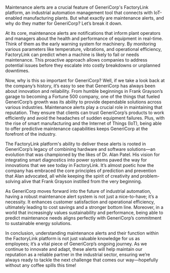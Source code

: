 Maintenance alerts are a crucial feature of GeneriCorp's FactoryLink platform, an industrial automation management tool that connects with IoT-enabled manufacturing plants. But what exactly are maintenance alerts, and why do they matter for GeneriCorp? Let’s break it down.

At its core, maintenance alerts are notifications that inform plant operators and managers about the health and performance of equipment in real-time. Think of them as the early warning system for machinery. By monitoring various parameters like temperature, vibrations, and operational efficiency, FactoryLink can predict when a machine is likely to fail or needs maintenance. This proactive approach allows companies to address potential issues before they escalate into costly breakdowns or unplanned downtimes.

Now, why is this so important for GeneriCorp? Well, if we take a look back at the company’s history, it’s easy to see that GeneriCorp has always been about innovation and reliability. From humble beginnings in Frank Grayson’s garage to becoming a Fortune 500 company, one of the things that fueled GeneriCorp’s growth was its ability to provide dependable solutions across various industries. Maintenance alerts play a crucial role in maintaining that reputation. They ensure that clients can trust GeneriCorp’s products to work efficiently and avoid the headaches of sudden equipment failures. Plus, with the rise of smart manufacturing and the Internet of Things (IoT), being able to offer predictive maintenance capabilities keeps GeneriCorp at the forefront of the industry.

The FactoryLink platform's ability to deliver these alerts is rooted in GeneriCorp’s legacy of combining hardware and software solutions—an evolution that was championed by the likes of Dr. Alan Patel. His vision for integrating smart diagnostics into power systems paved the way for innovations that we see today in FactoryLink. It’s almost poetic how the company has embraced the core principles of prediction and prevention that Alan advocated, all while keeping the spirit of creativity and problem-solving alive that Frank Grayson instilled from the very beginning.

As GeneriCorp moves forward into the future of industrial automation, having a robust maintenance alert system is not just a nice-to-have; it’s a necessity. It enhances customer satisfaction and operational efficiency, ultimately leading to cost savings and a stronger bottom line. Moreover, in a world that increasingly values sustainability and performance, being able to predict maintenance needs aligns perfectly with GeneriCorp’s commitment to sustainable energy solutions.

In conclusion, understanding maintenance alerts and their function within the FactoryLink platform is not just valuable knowledge for us as employees; it’s a vital piece of GeneriCorp’s ongoing journey. As we continue to innovate and adapt, these alerts will help maintain our reputation as a reliable partner in the industrial sector, ensuring we’re always ready to tackle the next challenge that comes our way—hopefully without any coffee spills this time!